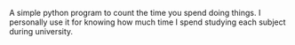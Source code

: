 A simple python program to count the time you spend doing things. I personally use it for knowing how much time I spend studying each subject during university.
